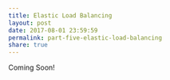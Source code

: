 ```yaml
---
title: Elastic Load Balancing
layout: post
date: 2017-08-01 23:59:59
permalink: part-five-elastic-load-balancing
share: true
---
```


Coming Soon!
